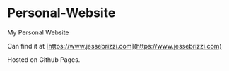# Personal-Website
My Personal Website

Can find it at [https://www.jessebrizzi.com](https://www.jessebrizzi.com)

Hosted on Github Pages. 
